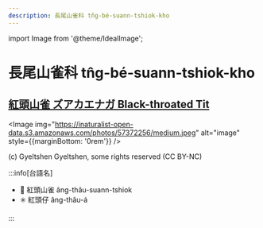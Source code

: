 ```yaml
---
description: 長尾山雀科 tn̂g-bé-suann-tshiok-kho
---
```


import Image from '@theme/IdealImage';

# 長尾山雀科 tn̂g-bé-suann-tshiok-kho

## [紅頭山雀 ズアカエナガ Black-throated Tit](https://ebird.org/species/blttit2)

<Image img="https://inaturalist-open-data.s3.amazonaws.com/photos/57372256/medium.jpeg" alt="image" style={{marginBottom: '0rem'}} />

<p className="image-caption">
(c) Gyeltshen Gyeltshen, some rights reserved (CC BY-NC)
</p>

:::info[台語名]

- 🎯 紅頭山雀 âng-thâu-suann-tshiok
- ✳️ 紅頭仔 âng-thâu-á

:::
